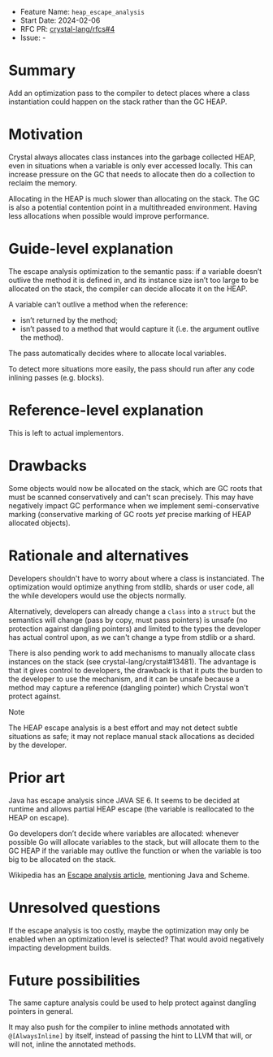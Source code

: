 - Feature Name: `heap_escape_analysis`
- Start Date: 2024-02-06
- RFC PR: [crystal-lang/rfcs#4](https://github.com/crystal-lang/rfcs/pull/4)
- Issue: -

# Summary

Add an optimization pass to the compiler to detect places where a class instantiation could happen on the stack rather than the GC HEAP.

# Motivation

Crystal always allocates class instances into the garbage collected HEAP, even in situations when a variable is only ever accessed locally. This can increase pressure on the GC that needs to allocate then do a collection to reclaim the memory.

Allocating in the HEAP is much slower than allocating on the stack. The GC is also a potential contention point in a multithreaded environment. Having less allocations when possible would improve performance.

# Guide-level explanation

The escape analysis optimization to the semantic pass: if a variable doesn’t outlive the method it is defined in, and its instance size isn’t too large to be allocated on the stack, the compiler can decide allocate it on the HEAP.

A variable can’t outlive a method when the reference:

- isn’t returned by the method;
- isn’t passed to a method that would capture it (i.e. the argument outlive the method).

The pass automatically decides where to allocate local variables.

To detect more situations more easily, the pass should run after any code inlining passes (e.g. blocks). 

# Reference-level explanation

This is left to actual implementors.

# Drawbacks

Some objects would now be allocated on the stack, which are GC roots that must be scanned conservatively and can't scan precisely. This may have negatively impact GC performance when we implement semi-conservative marking (conservative marking of GC roots _yet_ precise marking of HEAP allocated objects).

# Rationale and alternatives

Developers shouldn't have to worry about where a class is instanciated. The optimization would optimize anything from stdlib, shards or user code, all the while developers would use the objects normally.

Alternatively, developers can already change a `class` into a `struct` but the semantics will change (pass by copy, must pass pointers) is unsafe (no protection against dangling pointers) and limited to the types the developer has actual control upon, as we can't change a type from stdlib or a shard.

There is also pending work to add mechanisms to manually allocate class instances on the stack (see crystal-lang/crystal#13481). The advantage is that it gives control to developers, the drawback is that it puts the burden to the developer to use the mechanism, and it can be unsafe because a method may capture a reference (dangling pointer) which Crystal won't protect against.

> [!NOTE]
The HEAP escape analysis is a best effort and may not detect subtle situations as safe; it may not replace manual stack allocations as decided by the developer.

# Prior art

Java has escape analysis since JAVA SE 6. It seems to be decided at runtime and allows partial HEAP escape (the variable is reallocated to the HEAP on escape).

Go developers don’t decide where variables are allocated: whenever possible Go will allocate variables to the stack, but will allocate them to the GC HEAP if the variable may outlive the function or when the variable is too big to be allocated on the stack.

Wikipedia has an [Escape analysis article](https://en.wikipedia.org/wiki/Escape_analysis), mentioning Java and Scheme.

# Unresolved questions

If the escape analysis is too costly, maybe the optimization may only be enabled when an optimization level is selected? That would avoid negatively impacting development builds.

# Future possibilities

The same capture analysis could be used to help protect against dangling pointers in general.

It may also push for the compiler to inline methods annotated with `@[AlwaysInline]` by itself, instead of passing the hint to LLVM that will, or will not, inline the annotated methods.
